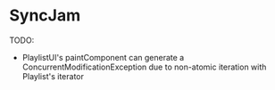# SyncJam
TODO:
- PlaylistUI's paintComponent can generate a ConcurrentModificationException
    due to non-atomic iteration with Playlist's iterator
